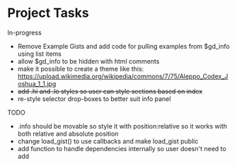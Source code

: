 # Project Tasks

In-progress
- Remove Example Gists and add code for pulling examples from $gd_info using list items
- allow $gd_info to be hidden with html comments
- make it possible to create a theme like this: https://upload.wikimedia.org/wikipedia/commons/7/75/Aleppo_Codex_Joshua_1_1.jpg
- ~~add .hi and .lo styles so user can style sections based on index~~
- re-style selector drop-boxes to better suit info panel

TODO
- .info should be movable so style it with position:relative so it works with both relative and absolute position
- change load_gist() to use callbacks and make load_gist public
- add function to handle dependencies internally so user doesn't need to add <script> and <style> references on their own.
- for ease with compiling into local apps, first try and access dependencies in a local folder. Or maybe just add a flag that uses the local folder rather than CDN, etc.
- when parsing gist or README, get preferred theme to allow user to specify a theme. This can be overriden if needed by the host project (ie. someone forks the project and doesn't want to allow users access to custom themes).
- ensure tag_replace() sanitizes
- allow html comments for adding data elements to sections such as section positions.
- let user specify initial file other than README.md

DONE
- ~~add .panel class to .info to allow apps to create panels that are hidden with .info~~
- ~~include exampe themes in core for easy access by child projects~~
- ~~update variable logic and add simple routine for operators ( $gd_toc="Contents" ), also hide toc when there are no sections as it won't be helpful~~
- ~~add a general style for app-title~~
- ~~change css_name() to clean_name()~~
- ~~use template system for Info panel~~
- ~~change #hide styling to display:block and float:right~~
- ~~remove height from #info~~
- ~~remove $gd_info from toc~~
- ~~rewrote pull_options()~~